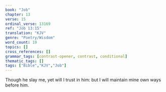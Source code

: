 ```yaml
---
book: "Job"
chapter: 13
verse: 15
ordinal_verse: 13169
ref: "Job 13:15"
translation: "KJV"
genre: "Poetry/Wisdom"
word_count: 19
topics: []
cross_references: []
grammar_tags: [contrast-opener, contrast, conditional]
thematic_tags: []
tags: ["Bible","KJV","Job"]
---
```

Though he slay me, yet will I trust in him: but I will maintain mine own ways before him.
